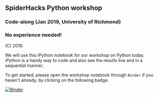 ## SpiderHacks Python workshop
### Code-along (Jan 2019, University of Richmond)
### No experience needed!

(C) 2019.

We will use this iPython notebook for our workshop on Python today.
iPython is a handy way to code and also see the results live and in a
sequential manner.

To get started, please open the workshop notebook through `Binder` if you
haven't already, by clicking on the following badge.

[![Binder](https://mybinder.org/badge_logo.svg)](https://mybinder.org/v2/gl/aalok-richmond%2Facm-spiderhacks19-pythonwkshp/master?filepath=pythonwkshp.ipynb)
